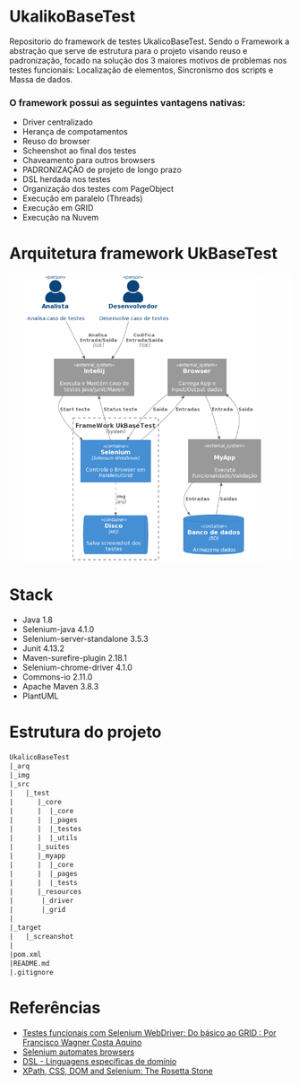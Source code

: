 # UkalikoBaseTest
Repositorio do framework de testes UkalicoBaseTest. Sendo o Framework a abstração que serve de estrutura para o projeto visando reuso e padronização, focado na solução dos 3 maiores motivos de problemas nos testes funcionais: Localização de elementos, Sincronismo dos scripts e Massa de dados.

### O framework possui as seguintes vantagens nativas:
- Driver centralizado
- Herança de compotamentos
- Reuso do browser
- Scheenshot ao final dos testes
- Chaveamento para outros browsers
- PADRONIZAÇÃO de projeto de longo prazo
- DSL herdada nos testes
- Organização dos testes com PageObject
- Execução em paralelo (Threads)
- Execução em GRID
- Execução na Nuvem

  

# Arquitetura framework UkBaseTest

![](img/arquitetura_C4.png)

# Stack
- Java 1.8
- Selenium-java 4.1.0
- Selenium-server-standalone 3.5.3
- Junit 4.13.2
- Maven-surefire-plugin 2.18.1
- Selenium-chrome-driver 4.1.0
- Commons-io 2.11.0
- Apache Maven 3.8.3
- PlantUML 
	
	
# Estrutura do projeto

```
UkalicoBaseTest
|_arq 
|_img
|_src
|   |_test
|      |_core
|      |  |_core
|      |  |_pages
|      |  |_testes
|      |  |_utils
|      |_suites
|      |_myapp
|      |  |_core
|      |  |_pages
|      |  |_tests
|      |_resources
|	    |_driver
|	    |_grid
|  
|_target
|   |_screanshot	 
|   
|pom.xml
|README.md   
|.gitignore
```

# Referências
* [Testes funcionais com Selenium WebDriver: Do básico ao GRID : Por Francisco Wagner Costa Aquino](https://www.udemy.com/course/testes-funcionais-com-selenium-webdriver/)
* [Selenium automates browsers](https://www.selenium.dev/)
* [DSL - Linguagens específicas de domínio](https://www.jetbrains.com/pt-br/mps/concepts/domain-specific-languages/)
* [XPath, CSS, DOM and Selenium: The Rosetta Stone](https://www.red-gate.com/simple-talk/development/dotnet-development/xpath-css-dom-and-selenium-the-rosetta-stone/)
